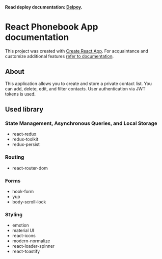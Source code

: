 **Read deploy documentation: [Delpoy](README.deploy.md).**

# React Phonebook App documentation

This project was created with
[Create React App](https://github.com/facebook/create-react-app). For
acquaintance and customize additional features
[refer to documentation](https://facebook.github.io/create-react-app/docs/getting-started).

## About

This application allows you to create and store a private contact list. You can
add, delete, edit, and filter contacts. User authentication via JWT tokens is
used.

## Used library

### State Management, Asynchronous Queries, and Local Storage

- react-redux
- redux-toolkit
- redux-persist

### Routing

- react-router-dom

### Forms

- hook-form
- yup
- body-scroll-lock

### Styling

- emotion
- material UI
- react-icons
- modern-normalize
- react-loader-spinner
- react-toastify
